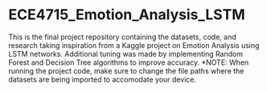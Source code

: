 # ECE4715_Emotion_Analysis_LSTM
This is the final project repository containing the datasets, code, and research taking inspiration from a Kaggle project on Emotion Analysis using LSTM networks. Additional tuning was made by implementing Random Forest and Decision Tree algorithms to improve accuracy.
*NOTE: 
When running the project code, make sure to change the file paths where the datasets are being imported to accomodate your device.
